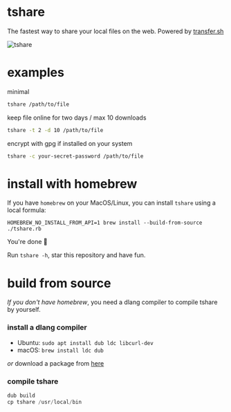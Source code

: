 # tshare

The fastest way to share your local files on the web. Powered by [transfer.sh](https://transfer.sh)

![tshare](https://github.com/trikko/tshare/assets/647157/fd66bb95-a78c-41a6-bca6-e3ba736edcab)

# examples

minimal
```bash
tshare /path/to/file
```

keep file online for two days / max 10 downloads
```bash
tshare -t 2 -d 10 /path/to/file
```

encrypt with gpg if installed on your system
```bash
tshare -c your-secret-password /path/to/file
```

# install with homebrew

If you have ```homebrew``` on your MacOS/Linux, you can install ```tshare``` using a local formula:

```
HOMEBREW_NO_INSTALL_FROM_API=1 brew install --build-from-source ./tshare.rb
```

You're done 🎉 

Run ```tshare -h```, star this repository and have fun. 

# build from source

_If you don't have homebrew_, you need a dlang compiler to compile tshare by yourself.

### install a dlang compiler
- Ubuntu: ```sudo apt install dub ldc libcurl-dev```
- macOS: ```brew install ldc dub```

*or* download a package from [here](https://dlang.org/download.html#dmd)

### compile tshare
```d
dub build
cp tshare /usr/local/bin
```
